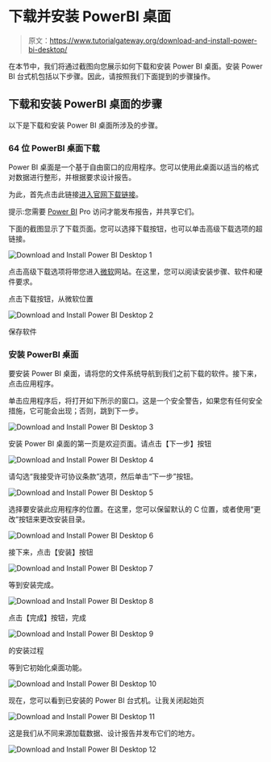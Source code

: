 # 下载并安装 PowerBI 桌面

> 原文：<https://www.tutorialgateway.org/download-and-install-power-bi-desktop/>

在本节中，我们将通过截图向您展示如何下载和安装 Power BI 桌面。安装 Power BI 台式机包括以下步骤。因此，请按照我们下面提到的步骤操作。

## 下载和安装 PowerBI 桌面的步骤

以下是下载和安装 Power BI 桌面所涉及的步骤。

### 64 位 PowerBI 桌面下载

Power BI 桌面是一个基于自由窗口的应用程序。您可以使用此桌面以适当的格式对数据进行整形，并根据要求设计报告。

为此，首先点击此链接[进入官网下载链接](https://powerbi.microsoft.com/en-us/downloads/)。

提示:您需要 [Power BI](https://www.tutorialgateway.org/power-bi-tutorial/) Pro 访问才能发布报告，并共享它们。

下面的截图显示了下载页面。您可以选择下载按钮，也可以单击高级下载选项的超链接。

![Download and Install Power BI Desktop 1](img/fb0773bed0acdc3c7f03b4c6140c654c.png)

点击高级下载选项将带您进入[微软](https://www.microsoft.com/en-us/download/details.aspx?id=45331)网站。在这里，您可以阅读安装步骤、软件和硬件要求。

点击下载按钮，从微软位置

![Download and Install Power BI Desktop 2](img/f617e5b81492104a0d62d256e657c994.png)

保存软件

### 安装 PowerBI 桌面

要安装 Power BI 桌面，请将您的文件系统导航到我们之前下载的软件。接下来，点击应用程序。

单击应用程序后，将打开如下所示的窗口。这是一个安全警告，如果您有任何安全措施，它可能会出现；否则，跳到下一步。

![Download and Install Power BI Desktop 3](img/660adc796938175253c471bacf8acb46.png)

安装 Power BI 桌面的第一页是欢迎页面。请点击【下一步】按钮

![Download and Install Power BI Desktop 4](img/615941ffe1ce484f7196da7e2ade60ff.png)

请勾选“我接受许可协议条款”选项，然后单击“下一步”按钮。

![Download and Install Power BI Desktop 5](img/24c8b541e3c294b3e41e70f502f0d0c0.png)

选择要安装此应用程序的位置。在这里，您可以保留默认的 C 位置，或者使用“更改”按钮来更改安装目录。

![Download and Install Power BI Desktop 6](img/2dc3f9e27831b864df1f9c00c2605a31.png)

接下来，点击【安装】按钮

![Download and Install Power BI Desktop 7](img/3f8caf7717b504d143c0a2e793a90c5f.png)

等到安装完成。

![Download and Install Power BI Desktop 8](img/c61576a07d7527169989128789c56fdb.png)

点击【完成】按钮，完成

![Download and Install Power BI Desktop 9](img/8813f6ec1a6ffc3c2d44ad1b26a00779.png)

的安装过程

等到它初始化桌面功能。

![Download and Install Power BI Desktop 10](img/77284c0f095a7536a6085918351b2233.png)

现在，您可以看到已安装的 Power BI 台式机。让我关闭起始页

![Download and Install Power BI Desktop 11](img/ff1b1d7693dfb4f766c48742cf00d316.png)

这是我们从不同来源加载数据、设计报告并发布它们的地方。

![Download and Install Power BI Desktop 12](img/89619835e6d6518962dcdec331925785.png)